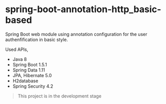 spring-boot-annotation-http_basic-based
==========================

Spring Boot web module using annotation configuration for the user authenfification in basic style.

Used APIs,

- Java 8
- Spring Boot 1.5.1
- Spring Data 1.11
- JPA, Hibernate 5.0
- H2database
- Spring Security 4.2

> This project is in the development stage
